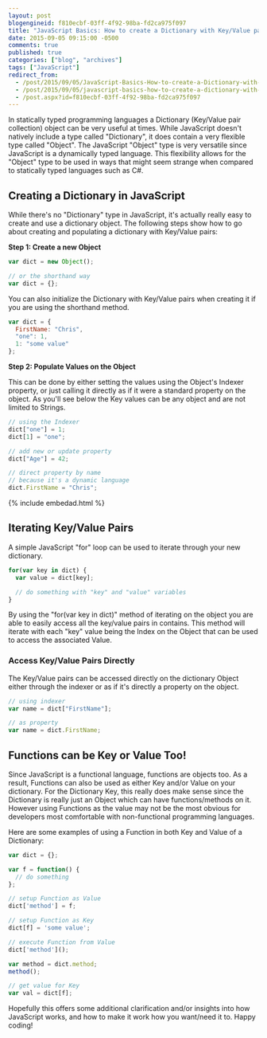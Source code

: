 ```yaml
---
layout: post
blogengineid: f810ecbf-03ff-4f92-98ba-fd2ca975f097
title: "JavaScript Basics: How to create a Dictionary with Key/Value pairs"
date: 2015-09-05 09:15:00 -0500
comments: true
published: true
categories: ["blog", "archives"]
tags: ["JavaScript"]
redirect_from: 
  - /post/2015/09/05/JavaScript-Basics-How-to-create-a-Dictionary-with-KeyValue-pairs
  - /post/2015/09/05/javascript-basics-how-to-create-a-dictionary-with-keyvalue-pairs
  - /post.aspx?id=f810ecbf-03ff-4f92-98ba-fd2ca975f097
---
```

<!-- more -->

In statically typed programming languages a Dictionary (Key/Value pair collection) object can be very useful at times. While JavaScript doesn't natively include a type called "Dictionary", it does contain a very flexible type called "Object". The JavaScript "Object" type is very versatile since JavaScript is a dynamically typed language. This flexibility allows for the "Object" type to be used in ways that might seem strange when compared to statically typed languages such as C#.

## Creating a Dictionary in JavaScript

While there's no "Dictionary" type in JavaScript, it's actually really easy to create and use a dictionary object. The following steps show how to go about creating and populating a dictionary with Key/Value pairs:

**Step 1: Create a new Object**

```javascript
var dict = new Object();

// or the shorthand way
var dict = {};
```

You can also initialize the Dictionary with Key/Value pairs when creating it if you are using the shorthand method.

```javascript
var dict = {
  FirstName: "Chris",
  "one": 1,
  1: "some value"
};
```

**Step 2: Populate Values on the Object**

This can be done by either setting the values using the Object's Indexer property, or just calling it directly as if it were a standard property on the object. As you'll see below the Key values can be any object and are not limited to Strings.

```javascript
// using the Indexer
dict["one"] = 1;
dict[1] = "one";

// add new or update property
dict["Age"] = 42;

// direct property by name
// because it's a dynamic language
dict.FirstName = "Chris";
```

{% include embedad.html %}

## Iterating Key/Value Pairs

A simple JavaScript "for" loop can be used to iterate through your new dictionary.

```javascript
for(var key in dict) {
  var value = dict[key];

  // do something with "key" and "value" variables
}
```

By using the "for(var key in dict)" method of iterating on the object you are able to easily access all the key/value pairs in contains. This method will iterate with each "key" value being the Index on the Object that can be used to access the associated Value.
<h3>Access Key/Value Pairs Directly</h3>

The Key/Value pairs can be accessed directly on the dictionary Object either through the indexer or as if it's directly a property on the object.

```javascript
// using indexer
var name = dict["FirstName"];

// as property
var name = dict.FirstName;
```

## Functions can be Key or Value Too!

Since JavaScript is a functional language, functions are objects too. As a result, Functions can also be used as either Key and/or Value on your dictionary. For the Dictionary Key, this really does make sense since the Dictionary is really just an Object which can have functions/methods on it. However using Functions as the value may not be the most obvious for developers most comfortable with non-functional programming languages.

Here are some examples of using a Function in both Key and Value of a Dictionary:

```javascript
var dict = {};

var f = function() {
  // do something
};

// setup Function as Value
dict['method'] = f;

// setup Function as Key
dict[f] = 'some value';

// execute Function from Value
dict['method']();

var method = dict.method;
method();

// get value for Key
var val = dict[f];
```

Hopefully this offers some additional clarification and/or insights into how JavaScript works, and how to make it work how you want/need it to. Happy coding!

